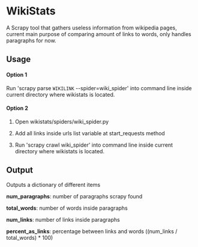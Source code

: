 
# WikiStats

A Scrapy tool that gathers useless information from wikipedia pages, current main purpose of comparing amount of links to words, only handles paragraphs for now.

## Usage

#### Option 1

Run 'scrapy parse `WIKILINK` --spider=wiki_spider' into command line inside current directory where wikistats is located.

#### Option 2

1. Open wikistats/spiders/wiki_spider.py

2. Add all links inside urls list variable at start_requests method

3. Run 'scrapy crawl wiki_spider' into command line inside current directory where wikistats is located.

## Output

Outputs a dictionary of different items

**num_paragraphs**: number of paragraphs scrapy found

**total_words**: number of words inside paragraphs

**num_links**: number of links inside paragraphs

**percent_as_links**: percentage between links and words ((num_links / total_words) * 100)
